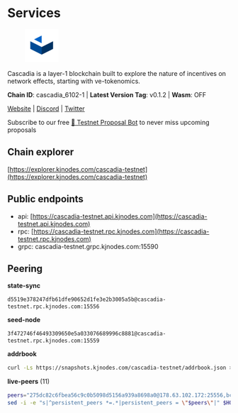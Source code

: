 # Services

<figure><img src="https://raw.githubusercontent.com/kj89/cosmos-images/main/logos/cascadia.png" alt=""><figcaption></figcaption></figure>

Cascadia is a layer-1 blockchain built to explore the  nature of incentives on network effects, starting  with ve-tokenomics.

**Chain ID**: cascadia_6102-1 | **Latest Version Tag**: v0.1.2 | **Wasm**: OFF

[Website](https://www.cascadia.foundation) | [Discord](https://discord.gg/cascadia) | [Twitter](https://twitter.com/CascadiaSystems)



Subscribe to our free [🤖 Testnet Proposal Bot](https://t.me/kjnodes_testnet_proposal_bot) to never miss upcoming proposals


## Chain explorer
[https://explorer.kjnodes.com/cascadia-testnet](https://explorer.kjnodes.com/cascadia-testnet)

## Public endpoints

* api: [https://cascadia-testnet.api.kjnodes.com](https://cascadia-testnet.api.kjnodes.com)
* rpc: [https://cascadia-testnet.rpc.kjnodes.com](https://cascadia-testnet.rpc.kjnodes.com)
* grpc: cascadia-testnet.grpc.kjnodes.com:15590

## Peering

**state-sync**

```text
d5519e378247dfb61dfe90652d1fe3e2b3005a5b@cascadia-testnet.rpc.kjnodes.com:15556
```

**seed-node**

```text
3f472746f46493309650e5a033076689996c8881@cascadia-testnet.rpc.kjnodes.com:15559
```

**addrbook**
```bash
curl -Ls https://snapshots.kjnodes.com/cascadia-testnet/addrbook.json > $HOME/.cascadiad/config/addrbook.json
```

**live-peers** (11)
```bash
peers="275dc82c6fbea56c9c0b5098d5156a939a8698a0@178.63.102.172:25556,bc62371aa967cf2ecac4d045393a80ad92ec76f8@109.123.255.8:18656,7a9cd31ca48252a741ef0689bc35b751bffd555c@89.117.49.164:26656,47058eb9ee90cfb0b994a4a82767d3844934ee39@65.108.41.155:26656,24c3bd618c6c6c0df40968382e6b408429a020c7@95.217.217.253:50656,c8d5ed2ce985364551b2bf11fe78770d5caafa62@82.208.22.200:26656,c4d3f14d771003d09bda04d8bd63a2a6281eab5a@185.252.233.96:26656,66e26a54afe1726bf7311e1295b4b935fb77cf24@138.124.184.134:26656,04381c060e945c9c85b31b585483f0570f36ba7c@84.54.23.199:18656,ba30fc812452dfcf0f82ccdf9c6942a1153682b0@161.97.65.105:18656,d5519e378247dfb61dfe90652d1fe3e2b3005a5b@65.109.68.190:15556"
sed -i -e "s|^persistent_peers *=.*|persistent_peers = \"$peers\"|" $HOME/.cascadiad/config/config.toml
```
